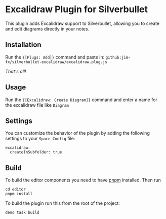 
# Excalidraw Plugin for Silverbullet 

This plugin adds Excalidraw support to Silverbullet, allowing you to create and edit diagrams directly in your notes.

## Installation
Run the `{[Plugs: Add]}` command and paste in: `github:jim-fx/silverbullet-excalidraw/excalidraw.plug.js`

*That's all!*

## Usage

Run the `{[Excalidraw: Create Diagram]}` command and enter a name for the excalidraw file like `Diagram`


## Settings

You can customize the behavior of the plugin by adding the following settings to your `Space Config` file:

```space-config
excalidraw:
  createInSubfolder: true
```

## Build
To build the editor components you need to have [pnpm](https://pnpm.io/) installed. Then run
```shell
cd editor
pnpm install
```

To build the plugin run this from the root of the project:
```shell
deno task build
```


